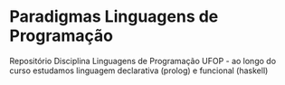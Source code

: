 # Paradigmas Linguagens de Programação
Repositório Disciplina Linguagens de Programação UFOP - ao longo do curso estudamos linguagem declarativa (prolog) e funcional (haskell)

